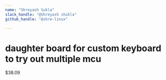```yaml
---
name: "Shreyash Sukla"
slack_handle: "@Shreyash shukla"
github_handle: "@shre-linux"

---
```


# daughter board for custom keyboard to try out multiple mcu 
$38.09

